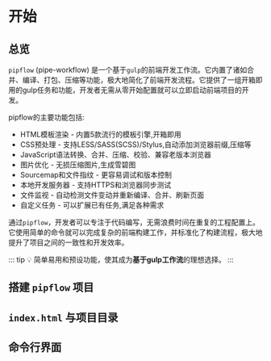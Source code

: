 # 开始

## 总览


`pipflow` (pipe-workflow) 是一个基于`gulp`的前端开发工作流。它内置了诸如合并、编译、打包、压缩等功能，极大地简化了前端开发流程。它提供了一组开箱即用的gulp任务和功能，开发者无需从零开始配置就可以立即启动前端项目的开发。

pipflow的主要功能包括:

- HTML模板渲染 - 内置5款流行的模板引擎,开箱即用
- CSS预处理 - 支持LESS/SASS(SCSS)/Stylus,自动添加浏览器前缀,压缩等
- JavaScript语法转换、合并、压缩、校验、兼容老版本浏览器
- 图片优化 - 无损压缩图片,生成雪碧图
- Sourcemap和文件指纹 - 更容易调试和版本控制
- 本地开发服务器 - 支持HTTPS和浏览器同步测试
- 文件监视 - 自动检测文件变动并重新编译、合并、刷新页面
- 自定义任务 - 可以扩展已有任务,满足各种需求

通过`pipflow`，开发者可以专注于代码编写，无需浪费时间在重复的工程配置上。它使用简单的命令就可以完成复杂的前端构建工作，并标准化了构建流程，极大地提升了项目之间的一致性和开发效率。


::: tip 💡
简单易用和预设功能，使其成为**基于gulp工作流**的理想选择。
:::



## 搭建 `pipflow` 项目


## `index.html` 与项目目录


## 命令行界面

